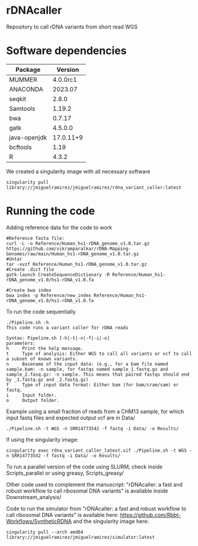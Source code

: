 # rDNAcaller
Repository to call rDNA variants from short read WGS

# Software dependencies

| Package | Version | 
| -------- | ------- | 
| MUMMER | 4.0.0rc1 | 
| ANACONDA | 2023.07 | 
| seqkit | 2.8.0 |
| Samtools | 1.19.2 |
| bwa | 0.7.17 |
| gatk | 4.5.0.0 |
| java-openjdk | 17.0.11+9|
| bcftools | 1.19 |
| R | 4.3.2 |

We created a singularity image with all necessary software
```
singularity pull library://jmiguelramirez/jmiguelramirez/rdna_variant_caller:latest
```


# Running the code
Adding reference data for the code to work
```
#Reference fasta file:
curl -L -o Reference/Human_hs1-rDNA_genome_v1.0.tar.gz https://github.com/vikramparalkar/rDNA-Mapping-Genomes/raw/main/Human_hs1-rDNA_genome_v1.0.tar.gz
#Untar
tar -xvzf Reference/Human_hs1-rDNA_genome_v1.0.tar.gz
#Create .dict file
gatk-launch CreateSequenceDictionary -R Reference/Human_hs1-rDNA_genome_v1.0/hs1-rDNA_v1.0.fa

#Create bwa index
bwa index -p Reference/new_index Reference/Human_hs1-rDNA_genome_v1.0/hs1-rDNA_v1.0.fa
```

To run the code sequentially
```
./Pipeline.sh -h
This code runs a variant caller for rDNA reads

Syntax: Pipeline.sh [-h|-t|-n|-f|-i|-o]
parameters:
h     Print the help message.
t     Type of analysis: Either WGS to call all variants or vcf to call a subset of known variants.
n     Basename of the input data: (e.g., for a bam file named sample.bam: -n sample, for fastqs named sample_1.fastq.gz and sample_2.fasq.gz: -n sample. This means that paired fastqs should end by _1.fastq.gz and _2.fastq.gz)
f     Type of input data format: Either bam (for bam/cram/sam) or fastq.
i     Input folder.
o     Output folder.
```

Example using a small fraction of reads from a CHM13 sample, for which input fastq files and expected output vcf are in Data/
```
./Pipeline.sh -t WGS -n SRR14773542 -f fastq -i Data/ -o Results/
```

If using the singularity image:
```
singularity exec rdna_variant_caller_latest.sif ./Pipeline.sh -t WGS -n SRR14773542 -f fastq -i Data/ -o Results/
```

To run a parallel version of the code using SLURM, check inside Scripts_parallel or using greasy, Scripts_greasy/

Other code used to complement the manuscript: "rDNAcaller: a fast and robust workflow to call ribosomal DNA variants" is available inside Downstream_analysis/

Code to run the simulator from "rDNAcaller: a fast and robust workflow to call ribosomal DNA variants" is available here: https://github.com/Rbbt-Workflows/SyntheticRDNA and the singularity image here:
```
singularity pull --arch amd64 library://jmiguelramirez/jmiguelramirez/simulator:latest
```



